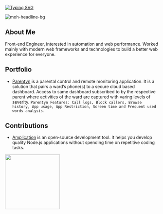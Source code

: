 [![Typing SVG](https://readme-typing-svg.herokuapp.com?color=F7B522&vCenter=true&height=50&lines=Hey!+Githuber+%F0%9F%91%8B;I'm+Mohammed+Agboola+%F0%9F%98%8E;A+Pragmatic+Frontend+Engineer+%F0%9F%A4%A9)](https://git.io/typing-svg)

![moh-headline-bg](https://user-images.githubusercontent.com/20028628/169842322-11194ece-7976-427e-a1a3-439871a323f7.png)

## About Me

Front-end Engineer, interested in automation and web performance. Worked mainly with modern web frameworks and technologies to build a better web experience for everyone.

## Portfolio
- [Parentyn](https://parentyn.com/) is a parental control and remote monitoring application. It is a solution that pairs a ward’s phone(s) to a secure cloud based dashboard. Access to same dashboard subscribed to by the respective parent where activities of the ward are captured with varing levels of severity. `Parentyn Features: Call logs, Block callers, Browse history, App usage, App Restriction, Screen time and Frequent used words analysis.`

## Contributions
- [Amplication](https://github.com/amplication/amplication) is an open‑source development tool. It helps you develop quality Node.js applications without spending time on repetitive coding tasks.

<img height="180em" src="https://github-readme-stats.vercel.app/api/top-langs/?username=molaycule&layout=compact&theme=cobalt&hide_border=true" />
